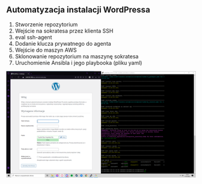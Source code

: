 ## Automatyzacja instalacji WordPressa

1. Stworzenie repozytorium
2. Wejście na sokratesa przez klienta SSH
3. eval ssh-agent
4. Dodanie klucza prywatnego do agenta
5. Wejście do maszyn AWS
6. Sklonowanie repozytorium na maszynę sokratesa
7. Uruchomienie Ansibla i jego playbooka (pliku yaml)

![Blog](screen.png)